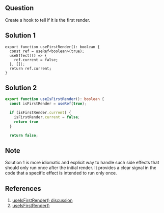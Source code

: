 ## Question
Create a hook to tell if it is the first render.

## Solution 1
```tsx
export function useFirstRender(): boolean {
  const ref = useRef<boolean>(true);
  useEffect(() => {
    ref.current = false;
  }, []);
  return ref.current;
}
```

## Solution 2
```typescript
export function useIsFirstRender(): boolean {
  const isFirstRender = useRef(true);

  if (isFirstRender.current) {
    isFirstRender.current = false;
    return true
  }

  return false;
```

## Note
Solution 1 is more idiomatic and explicit way to handle such side effects that should only run once after the initial render. It provides a clear signal in the code that a specific effect is intended to run only once.

## References
1. [useIsFirstRender() discussion](https://bigfrontend.dev/react/useIsFirstRender/discuss)
2. [useIsFirstRender()](https://bigfrontend.dev/react/useIsFirstRender)
